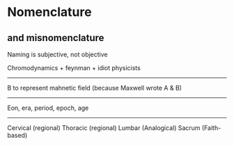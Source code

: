 # Nomenclature
## and misnomenclature

Naming is subjective, not objective

Chromodynamics + feynman + idiot physicists


--- 

B to represent mahnetic field (because Maxwell wrote A & B)

---

Eon, era, period, epoch, age

---

Cervical (regional)
Thoracic (regional)
Lumbar (Analogical)
Sacrum (Faith-based)
